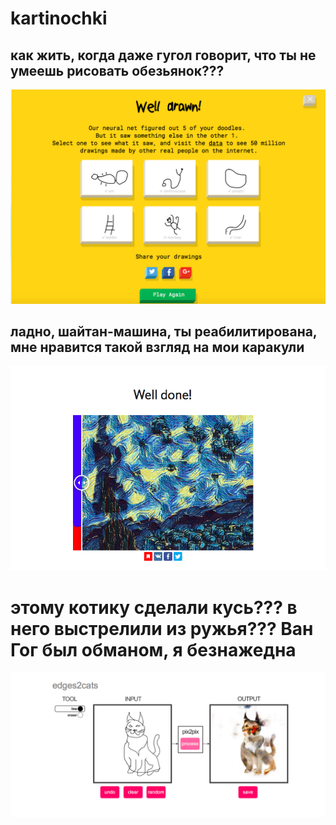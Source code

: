 # kartinochki
## как жить, когда даже гугол говорит, что ты не умеешь рисовать обезьянок???
![alt text](https://github.com/sobolevskaiav/kartinochki/blob/master/Снимок%20экрана%202017-11-14%20в%2012.23.20.png "risunki")
## ладно, шайтан-машина, ты реабилитирована, мне нравится такой взгляд на мои каракули
![alt text](https://github.com/sobolevskaiav/kartinochki/blob/master/Снимок%20экрана%202017-11-14%20в%2012.33.16.png "Van Goch")
# этому котику сделали кусь??? в него выстрелили из ружья??? Ван Гог был обманом, я безнажедна
![alt text](https://github.com/sobolevskaiav/kartinochki/blob/master/Снимок%20экрана%202017-11-14%20в%2012.49.22.png "kotik")
